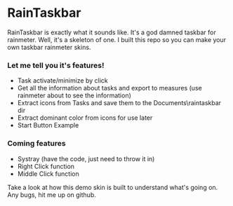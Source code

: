 # RainTaskbar

RainTaskbar is exactly what it sounds like. It's a god damned taskbar for rainmeter.
Well, it's a skeleton of one. I built this repo so you can make your own taskbar rainmeter skins.

### Let me tell you it's features!

  - Task activate/minimize by click
  - Get all the information about tasks and export to measures (use rainmeter about to see the information)
  - Extract icons from Tasks and save them to the Documents\raintaskbar dir
  - Extract dominant color from icons for use later
  - Start Button Example

### Coming features

 - Systray (have the code, just need to throw it in)
 - Right Click function
 - Middle Click function

Take a look at how this demo skin is built to understand what's going on.
Any bugs, hit me up on github.